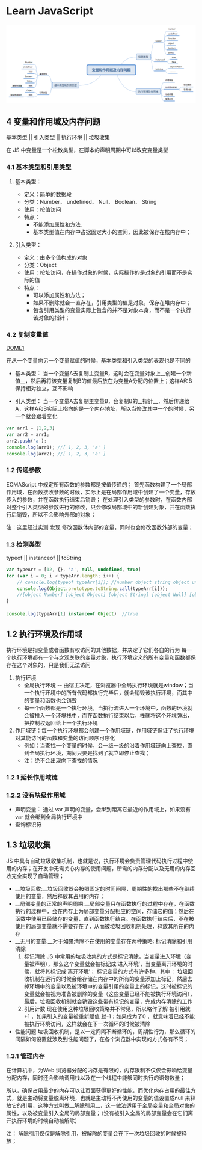 # Learn JavaScript

![变量和作用域及内存问题](./变量和作用域及内存问题.png)

## 4 变量和作用域及内存问题

基本类型 || 引入类型 || 执行环境 || 垃圾收集

在 JS 中变量是一个松散类型，在脚本的声明周期中可以改变变量类型

### 4.1 基本类型和引用类型

1. 基本类型：
    - 定义：简单的数据段
    - 分类：Number、 undefined、 Null、 Boolean、 String
    - 使用：按值访问
    - 特点：
        - 不能添加属性和方法.
        - 基本类型值在内存中占据固定大小的空间，因此被保存在栈内存中；

2. 引入类型：
    - 定义：由多个值构成的对象
    - 分类：Object
    - 使用：按址访问，在操作对象的时候，实际操作的是对象的引用而不是实际的值
    - 特点：
        - 可以添加属性和方法；
        - 如果不删除就会一直存在，引用类型的值是对象，保存在堆内存中；
        - 包含引用类型的变量实际上包含的并不是对象本身，而不是一个执行该对象的指针；

### 4.2 复制变量值

[DOME1](././html/dome1.js)

在从一个变量向另一个变量赋值的时候，基本类型和引入类型的表现也是不同的

- 基本类型：
    当一个变量A去复制主变量B，这时会在变量对象上__创建一个新值__，然后再将该变量复制B的值最后放在为变量A分配的位置上；这样A和B保持相对独立，互不影响

- 引入类型：
    当一个变量A去复制主变量B，会复制B的__指针__，然后传递给A，这样A和B实际上指向的是一个内存地址，所以当修改其中一个的时候，另一个就会跟着变化

```js
var arr1 = [1,2,3]
var arr2 = arr1;
arr2.push('a');
console.log(arr1); //[ 1, 2, 3, 'a' ]
console.log(arr2); //[ 1, 2, 3, 'a' ]
```

### 1.2 传递参数

ECMAScript 中规定所有函数的参数都是按值传递的；
首先函数构建了一个局部作用域，在函数接收参数的时候，实际上是在局部作用域中创建了一个变量，存放传入的参数，并在函数执行结束后销毁；
在处理引入类型的参数时，在函数内部对整个引入类型的参数进行的修改，只会修改局部域中的新创建对象，并在函数执行后销毁，所以不会影响外部的对象；

注：这里经过实测 发现 修改函数体内部的变量，同时也会修改函数外部的变量；

### 1.3 检测类型

typeof || instanceof || toString

```js
var typeArr = [12, {}, 'a', null, undefined, true]
for (var i = 0; i < typeArr.length; i++) {
    // console.log(typeof typeArr[i]); //number object string object undefined boolean
    console.log(Object.prototype.toString.call(typeArr[i]));
    //[object Number] [object Object] [object String] [object Null] [object Undefined] [object Boolean]
}

console.log(typeArr[1] instanceof Object)  //true
```

## 1.2 执行环境及作用域

执行环境是指变量或者函数有权访问的其他数据，并决定了它们各自的行为
每一个执行环境都有一个与之观关联的变量对象，执行环境定义的所有变量和函数都保存在这个对象的，只是我们无法访问

1. 执行环境
    - 全局执行环境 -- 由宿主决定，在浏览器中全局执行环境就是window；当一个执行环境中的所有代码都执行完毕后，就会销毁该执行环境，而其中的变量和函数也会销毁
    - 每一个函数都是一个执行环境，当执行流进入一个环境中，函数的环境就会被推入一个环境栈中，而在函数执行结束以后，栈就将这个环境弹出，把控制权返回给上一个执行环境
2. 作用域链：每一个执行环境都会创建一个作用域链，作用域链保证了执行环境对其能访问的函数和变量的访问顺序可序化
    - 例如：当查找一个变量的时候，会一级一级的沿着作用域链向上查找，直到全局执行环境，期间只要是找到了就立即停止查找；
    - 注：绝不会出现向下查找的情况

### 1.2.1 延长作用域链

### 1.2.2 没有块级作用域

- 声明变量：
    通过 var 声明的变量，会绑到距离它最近的作用域上，如果没有 var 就会绑到全局执行环境中
- 查询标识符

## 1.3 垃圾收集

JS 中具有自动垃圾收集机制，也就是说，执行环境会负责管理代码执行过程中使用的内存；在开发中无需关心内存的使用问题，所需的内存分配以及无用的内存回收完全实现了自动管理；

- __垃圾回收:__垃圾回收器会按照固定的时间间隔，周期性的找出那些不在继续使用的变量，然后释放其占用的内存；
- __局部变量的正常的声明周期:__局部变量只在函数执行的过程中存在，在函数执行的过程中，会在内存上为局部变量分配相应的空间，存储它的值；然后在函数中使用已经储存的变量，直到函数执行结束。在函数执行结束后，不在被使用的局部变量就不需要存在了，从而被垃圾回收机制处理，释放其所在的内存
- __无用的变量:__对于如果清除不在使用的变量存在两种策略: 标记清除和引用清除
    1. 标记清除
        JS 中常用的垃圾收集的方式是标记清除，当变量进入环境（变量被声明），那么这个变量就会被标记成‘进入环境’，当变量离开环境的时候，就将其标记成‘离开环境’；
        标记变量的方式有许多种，其中：
        垃圾回收机制在运行的时候会给存储在内存中的所有的变量添加上标记，然后去掉环境中的变量以及被环境中的变量引用的变量上的标记，这时被标记的变量就会被视为准备被删除的变量（这些变量已经不能被执行环境访问），最后，垃圾回收机制就会销毁这些带有标记的变量，完成内存清除的工作
    2. 引用计数
        现在使用这种垃圾回收策略并不常见，所以略作了解
        被引用就 +1 ，如果引入的变量被重新赋值 就-1；如果成为了0 ，就意味着已经不能被执行环境访问，这样就会在下一次循环的时候被清除
- 性能问题
    垃圾回收机制，是以一定间隔不断循环的，周期性行为，那么循环的间隔如何设置就涉及到性能问题了，在各个浏览器中实现的方式各有不同；

### 1.3.1 管理内存

在计算机中，为Web 浏览器分配的内存是有限的，内存限制不仅仅会影响给变量分配内存，同时还会影响调用栈以及在一个线程中能够同时执行的语句数量；

所以，确保占用最少的内存可以让页面获得更好的性能，而优化内存占用的最佳方式，就是主动将变量脱离环境，也就是主动将不再使用的变量的值设置成null 来释放它的引用，这种方式叫做__解除引用__，这一做法适用于全局变量和全局对象的属性，以及被变量引入全局的局部变量；（没有被引入全局的局部变量会在它们离开执行环境的时候自动被解除）

注： 解除引用仅仅是解除引用，被解除的变量会在下一次垃圾回收的时候被释放；
